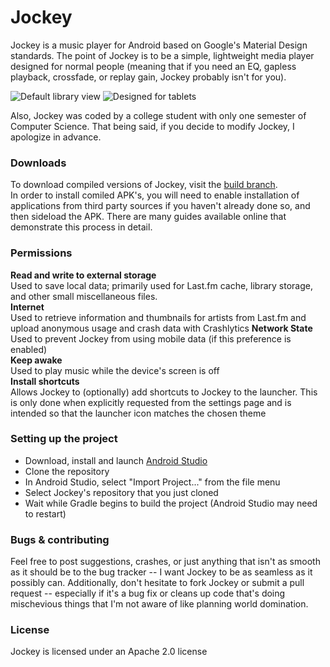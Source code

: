 # Jockey
Jockey is a music player for Android based on Google's Material Design standards. The point of Jockey is to be a simple, lightweight media player designed for normal people (meaning that if you need an EQ, gapless playback, crossfade, or replay gain, Jockey probably isn't for you).


![Default library view](http://i.imgur.com/tFZTUU2.png)
![Designed for tablets](http://i.imgur.com/VYxek4n.png)

Also, Jockey was coded by a college student with only one semester of Computer Science. That being said, if you decide to modify Jockey, I apologize in advance.

### Downloads
To download compiled versions of Jockey, visit the [build branch](https://github.com/marverenic/Jockey/tree/build).  
In order to install comiled APK's, you will need to enable installation of applications from third party sources if you haven't already done so, and then sideload the APK. There are many guides available online that demonstrate this process in detail.

### Permissions
**Read and write to external storage**  
Used to save local data; primarily used for Last.fm cache, library storage, and other small miscellaneous files.  
**Internet**  
Used to retrieve information and thumbnails for artists from Last.fm and upload anonymous usage and crash data with Crashlytics
**Network State**  
Used to prevent Jockey from using mobile data (if this preference is enabled)  
**Keep awake**  
Used to play music while the device's screen is off  
**Install shortcuts**  
Allows Jockey to (optionally) add shortcuts to Jockey to the launcher. This is only done when explicitly requested from the settings page and is intended so that the launcher icon matches the chosen theme

### Setting up the project
 - Download, install and launch [Android Studio]
 - Clone the repository
 - In Android Studio, select "Import Project..." from the file menu
 - Select Jockey's repository that you just cloned
 - Wait while Gradle begins to build the project (Android Studio may need to restart)

### Bugs & contributing
Feel free to post suggestions, crashes, or just anything that isn't as smooth as it should be to the bug tracker -- I want Jockey to be as seamless as it possibly can. Additionally, don't hesitate to fork Jockey or submit a pull request -- especially if it's a bug fix or cleans up code that's doing mischevious things that I'm not aware of like planning world domination.

### License
Jockey is licensed under an Apache 2.0 license

[Android Studio]:http://developer.android.com/sdk/index.html
[issues page]:https://github.com/marverenic/Jockey/issues
